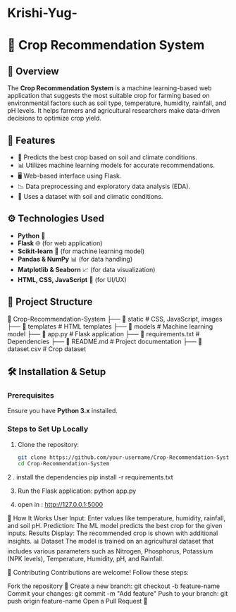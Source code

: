 # Krishi-Yug-
# 🌾 Crop Recommendation System

## 📌 Overview  
The **Crop Recommendation System** is a machine learning-based web application that suggests the most suitable crop for farming based on environmental factors such as soil type, temperature, humidity, rainfall, and pH levels. It helps farmers and agricultural researchers make data-driven decisions to optimize crop yield.

## 🚀 Features  
- 🌱 Predicts the best crop based on soil and climate conditions.  
- 📊 Utilizes machine learning models for accurate recommendations.  
- 🖥️ Web-based interface using Flask.  
- 📉 Data preprocessing and exploratory data analysis (EDA).  
- 💾 Uses a dataset with soil and climatic conditions.  

## ⚙️ Technologies Used  
- **Python** 🐍  
- **Flask** 🌐 (for web application)  
- **Scikit-learn** 🤖 (for machine learning model)  
- **Pandas & NumPy** 📊 (for data handling)  
- **Matplotlib & Seaborn** 📈 (for data visualization)  
- **HTML, CSS, JavaScript** 🎨 (for UI/UX)  

## 📂 Project Structure  
📂 Crop-Recommendation-System
├── 📁 static # CSS, JavaScript, images
├── 📁 templates # HTML templates
├── 📁 models # Machine learning model
├── 📄 app.py # Flask application
├── 📄 requirements.txt # Dependencies
├── 📄 README.md # Project documentation
├── 📄 dataset.csv # Crop dataset



## 🛠️ Installation & Setup  
### Prerequisites  
Ensure you have **Python 3.x** installed.  

### Steps to Set Up Locally  
1. Clone the repository:  
   ```bash
   git clone https://github.com/your-username/Crop-Recommendation-System.git
   cd Crop-Recommendation-System
2 . install the dependencies
   pip install -r requirements.txt

3. Run the Flask application:
   python app.py
   
4. open in :   http://127.0.0.1:5000




📌 How It Works
User Input: Enter values like temperature, humidity, rainfall, and soil pH.
Prediction: The ML model predicts the best crop for the given inputs.
Results Display: The recommended crop is shown with additional insights.
📊 Dataset
The model is trained on an agricultural dataset that includes various parameters such as Nitrogen, Phosphorus, Potassium (NPK levels), Temperature, Humidity, pH, and Rainfall.

🤝 Contributing
Contributions are welcome! Follow these steps:

Fork the repository 🍴
Create a new branch: git checkout -b feature-name
Commit your changes: git commit -m "Add feature"
Push to your branch: git push origin feature-name
Open a Pull Request 🚀
